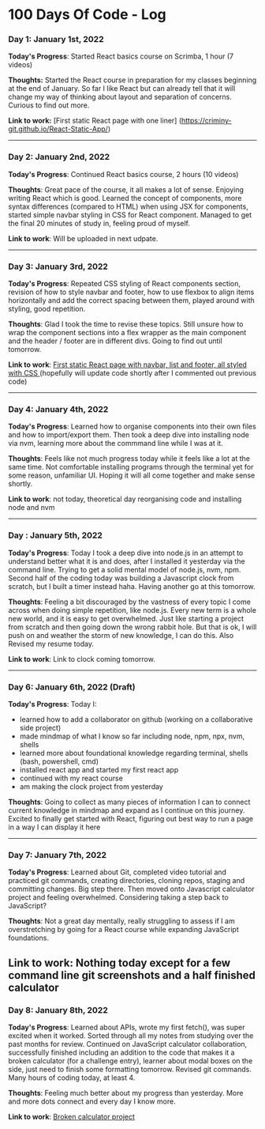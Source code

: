 # 100 Days Of Code - Log

### Day 1: January 1st, 2022 


**Today's Progress**: Started React basics course on Scrimba, 1 hour (7 videos)

**Thoughts:** Started the React course in preparation for my classes beginning at the end of January.
So far I like React but can already tell that it will change my way of thinking about layout and separation of concerns. Curious to find out more.
 
**Link to work:** [First static React page with one liner] (https://criminy-git.github.io/React-Static-App/)

---

### Day 2: January 2nd, 2022

**Today's Progress**: Continued React basics course, 2 hours (10 videos)

**Thoughts**: Great pace of the course, it all makes a lot of sense. Enjoying writing React which is good. Learned the concept of components, more syntax differences (compared to HTML) when using JSX for components, started simple navbar styling in CSS for React component. Managed to get the final 20 minutes of study in, feeling proud of myself.

**Link to work**: Will be uploaded in next udpate.

--- 

### Day 3: January 3rd, 2022

**Today's Progress**: Repeated CSS styling of React components section, revision of how to style navbar and footer, how to use flexbox to align items horizontally and add the correct spacing between them, played around with styling, good repetition. 

**Thoughts**: Glad I took the time to revise these topics. Still unsure how to wrap the component sections into a flex wrapper as the main component and the header / footer are in different divs. Going to find out until tomorrow.

**Link to work**: [First static React page with navbar, list and footer, all styled with CSS ](https://criminy-git.github.io/React-Static-App/) (hopefully will update code shortly after I commented out previous code)


--- 

### Day 4: January 4th, 2022

**Today's Progress**: Learned how to organise components into their own files and how to import/export them. Then took a deep dive into installing node via nvm, learning more about the commmand line while I was at it. 

**Thoughts**: Feels like not much progress today while it feels like a lot at the same time. Not comfortable installing programs through the terminal yet for some reason, unfamiliar UI. Hoping it will all come together and make sense shortly. 

**Link to work**: not today, theoretical day reorganising code and installing node and nvm

--- 

### Day : January 5th, 2022 

**Today's Progress**: Today I took a deep dive into node.js in an attempt to understand better what it is and does, after I installed it yesterday via the command line. Trying to get a solid mental model of node.js, nvm, npm. Second half of the coding today was building a Javascript clock from scratch, but I built a timer instead haha. Having another go at this tomorrow.

**Thoughts**: Feeling a bit discouraged by the vastness of every topic I come across when doing simple repetition, like node.js. Every new term is a whole new world, and it is easy to get overwhelmed. Just like starting a project from scratch and then going down the wrong rabbit hole. But that is ok, I will push on and weather the storm of new knowledge, I can do this. Also Revised my resume today.

**Link to work**: Link to clock coming tomorrow.

---

### Day 6: January 6th, 2022 (Draft)

**Today's Progress**: Today I:
- learned how to add a collaborator on github (working on a collaborative side project)
- made mindmap of what I know so far including node, npm, npx, nvm, shells 
- learned more about foundational knowledge regarding terminal, shells (bash, powershell, cmd)
- installed react app and started my first react app
- continued with my react course
- am making the clock project from yesterday

**Thoughts**: Going to collect as many pieces of information I can to connect current knowledge in mindmap and expand as I continue on this journey. Excited to finally get started with React, figuring out best way to run a page in a way I can display it here

---

### Day 7: January 7th, 2022

**Today's Progress**: Learned about Git, completed video tutorial and practiced git commands, creating directories, cloning repos, staging and committing changes. Big step there. Then moved onto Javascript calculator project and feeling overwhelmed. Considering taking a step back to JavaScript?

**Thoughts**: Not a great day mentally, really struggling to assess if I am overstretching by going for a React course while expanding JavaScript foundations.

**Link to work**: Nothing today except for a few command line git screenshots and a half finished calculator
---

### Day 8: January 8th, 2022 

**Today's Progress**: Learned about APIs, wrote my first fetch(), was super excited when it worked. Sorted through all my notes from studying over the past months for review.
Continued on JavaScript calculator collaboration, successfully finished including an addition to the code that makes it a broken calculator (for a challenge entry), learner about modal boxes on the side, just need to finish some formatting tomorrow. Revised git commands. Many hours of coding today, at least 4.

**Thoughts**: Feeling much better about my progress than yesterday. More and more dots connect and every day I know more.

**Link to work**: [Broken calculator project](https://github.com/criminy-git/Challenge---Broken-Calculator)

